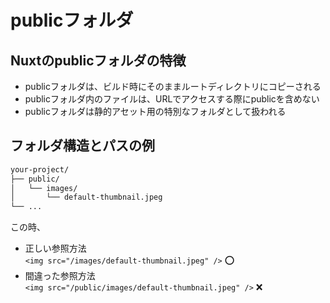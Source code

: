 # publicフォルダ

## Nuxtのpublicフォルダの特徴
- publicフォルダは、ビルド時にそのままルートディレクトリにコピーされる
- publicフォルダ内のファイルは、URLでアクセスする際にpublicを含めない
- publicフォルダは静的アセット用の特別なフォルダとして扱われる

## フォルダ構造とパスの例

```markdown
your-project/
├── public/
│   └── images/
│       └── default-thumbnail.jpeg
└── ...
```


この時、
- 正しい参照方法<br />
`<img src="/images/default-thumbnail.jpeg" />` ⭕️
- 間違った参照方法<br />
`<img src="/public/images/default-thumbnail.jpeg" />` ❌
